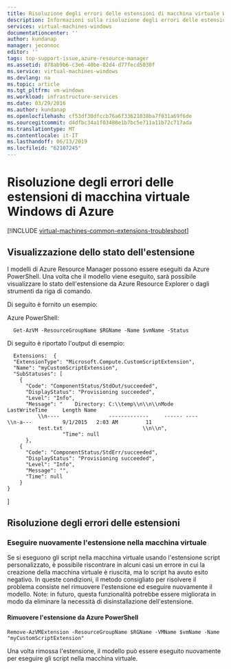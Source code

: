 ```yaml
---
title: Risoluzione degli errori delle estensioni di macchina virtuale Windows | Microsoft Docs
description: Informazioni sulla risoluzione degli errori delle estensioni della macchina virtuale Windows di Azure
services: virtual-machines-windows
documentationcenter: ''
author: kundanap
manager: jeconnoc
editor: ''
tags: top-support-issue,azure-resource-manager
ms.assetid: 878ab9b6-c3e6-40be-82d4-d77fecd5030f
ms.service: virtual-machines-windows
ms.devlang: na
ms.topic: article
ms.tgt_pltfrm: vm-windows
ms.workload: infrastructure-services
ms.date: 03/29/2016
ms.author: kundanap
ms.openlocfilehash: cf53df30dfccb76a6f33621038ba7f031a69f6de
ms.sourcegitcommit: d4dfbc34a1f03488e1b7bc5e711a11b72c717ada
ms.translationtype: MT
ms.contentlocale: it-IT
ms.lasthandoff: 06/13/2019
ms.locfileid: "62107245"
---
```

# <a name="troubleshooting-azure-windows-vm-extension-failures"></a>Risoluzione degli errori delle estensioni di macchina virtuale Windows di Azure
[!INCLUDE [virtual-machines-common-extensions-troubleshoot](../../../includes/virtual-machines-common-extensions-troubleshoot.md)]

## <a name="viewing-extension-status"></a>Visualizzazione dello stato dell'estensione
I modelli di Azure Resource Manager possono essere eseguiti da Azure PowerShell. Una volta che il modello viene eseguito, sarà possibile visualizzare lo stato dell'estensione da Azure Resource Explorer o dagli strumenti da riga di comando.

Di seguito è fornito un esempio:

Azure PowerShell:

      Get-AzVM -ResourceGroupName $RGName -Name $vmName -Status

Di seguito è riportato l'output di esempio:

      Extensions:  {
      "ExtensionType": "Microsoft.Compute.CustomScriptExtension",
      "Name": "myCustomScriptExtension",
      "SubStatuses": [
        {
          "Code": "ComponentStatus/StdOut/succeeded",
          "DisplayStatus": "Provisioning succeeded",
          "Level": "Info",
          "Message": "    Directory: C:\\temp\\n\\n\\nMode                LastWriteTime     Length Name
              \\n----                -------------     ------ ----                              \\n-a---          9/1/2015   2:03 AM         11
              test.txt                          \\n\\n",
                      "Time": null
          },
        {
          "Code": "ComponentStatus/StdErr/succeeded",
          "DisplayStatus": "Provisioning succeeded",
          "Level": "Info",
          "Message": "",
          "Time": null
        }
    }
  ]

## <a name="troubleshooting-extension-failures"></a>Risoluzione degli errori delle estensioni
### <a name="rerun-the-extension-on-the-vm"></a>Eseguire nuovamente l'estensione nella macchina virtuale
Se si eseguono gli script nella macchina virtuale usando l'estensione script personalizzato, è possibile riscontrare in alcuni casi un errore in cui la creazione della macchina virtuale è riuscita, ma lo script ha avuto esito negativo. In queste condizioni, il metodo consigliato per risolvere il problema consiste nel rimuovere l'estensione ed eseguire nuovamente il modello.
Note: in futuro, questa funzionalità potrebbe essere migliorata in modo da eliminare la necessità di disinstallazione dell'estensione.

#### <a name="remove-the-extension-from-azure-powershell"></a>Rimuovere l'estensione da Azure PowerShell
    Remove-AzVMExtension -ResourceGroupName $RGName -VMName $vmName -Name "myCustomScriptExtension"

Una volta rimossa l'estensione, il modello può essere eseguito nuovamente per eseguire gli script nella macchina virtuale.

